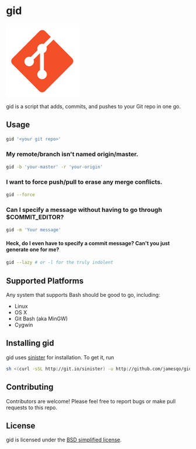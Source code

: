 # gid

![](icons/logo.png)

gid is a script that adds, commits, and pushes to your Git repo in one go.

## Usage

```bash
gid '<your git repo>'
```

### My remote/branch isn't named origin/master.

```bash
gid -b 'your-master' -r 'your-origin'
```

### I want to force push/pull to erase any merge conflicts.

```bash
gid --force
```

### Can I specify a message without having to go through $COMMIT_EDITOR?

```bash
gid -m 'Your message'
```

#### Heck, do I even have to specify a commit message? Can't you just generate one for me?

```bash
gid --lazy # or -l for the truly indolent
```

## Supported Platforms

Any system that supports Bash should be good to go, including:

- Linux
- OS X
- Git Bash (aka MinGW)
- Cygwin

## Installing gid

gid uses [sinister](https://github.com/jamesqo/sinister) for installation. To get it, run

```bash
sh <(curl -sSL http://git.io/sinister) -u http://github.com/jamesqo/gid/raw/master/gid
```

## Contributing

Contributors are welcome! Please feel free to report bugs or make pull requests to this repo.

## License

gid is licensed under the [BSD simplified license](license.bsd).
